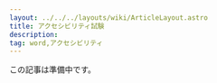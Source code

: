 ```yaml
---
layout: ../../../layouts/wiki/ArticleLayout.astro
title: アクセシビリティ試験
description:
tag: word,アクセシビリティ
---
```


この記事は準備中です。